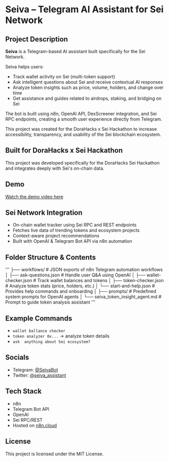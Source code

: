 # Seiva – Telegram AI Assistant for Sei Network

## Project Description

**Seiva** is a Telegram-based AI assistant built specifically for the Sei Network.

Seiva helps users:
- Track wallet activity on Sei (multi-token support)
- Ask intelligent questions about Sei and receive contextual AI responses
- Analyze token insights such as price, volume, holders, and change over time
- Get assistance and guides related to airdrops, staking, and bridging on Sei

The bot is built using n8n, OpenAI API, DexScreener integration, and Sei RPC endpoints, creating a smooth user experience directly from Telegram.

This project was created for the DoraHacks x Sei Hackathon to increase accessibility, transparency, and usability of the Sei blockchain ecosystem.

## Built for DoraHacks x Sei Hackathon
This project was developed specifically for the DoraHacks Sei Hackathon and integrates deeply with Sei's on-chain data.

## Demo
[Watch the demo video here](<https://www.youtube.com/watch?v=AK440aOmV64>)

## Sei Network Integration
- On-chain wallet tracker using Sei RPC and REST endpoints
- Fetches live data of trending tokens and ecosystem projects
- Context-aware project recommendations
- Built with OpenAI & Telegram Bot API via n8n automation

## Folder Structure & Contents
'''
├── workflows/                        # JSON exports of n8n Telegram automation workflows
│   ├── ask-questions.json            # Handle user Q&A using OpenAI
│   ├── wallet-checker.json           # Track wallet balances and tokens
│   ├── token-checker.json            # Analyze token stats (price, holders, etc.)
│   └── start-and-help.json           # Provides help commands and onboarding
│
├── prompts/                          # Predefined system prompts for OpenAI agents
│   └── seiva_token_insight_agent.md  # Prompt to guide token analysis assistant
'''

## Example Commands
- `wallet ballance checker`
- `token analyzer 0x...` → analyze token details
- `ask  anything about Sei ecosystem?`

## Socials
- Telegram: [@SeivaBot](https://t.me/sei_vabot)
- Twitter: [@seiva_assistant](https://x.com/seiva_assistant)

## Tech Stack
- n8n
- Telegram Bot API
- OpenAI
- Sei RPC/REST
- Hosted on [n8n.cloud](https://n8n.cloud/)

## License
This project is licensed under the MIT License.
